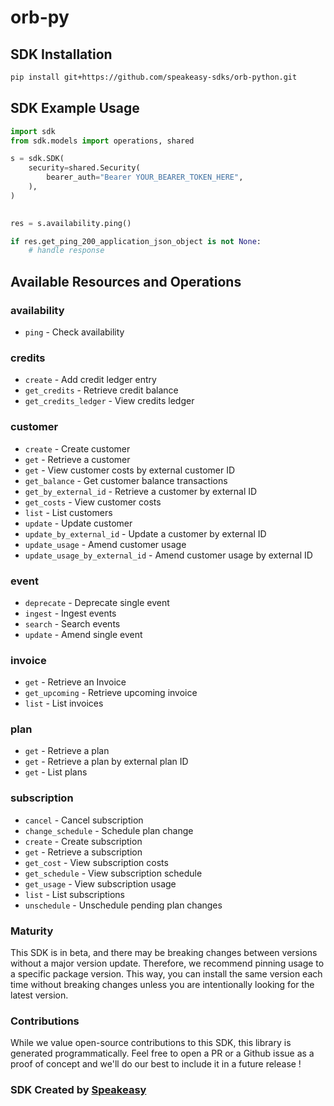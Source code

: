 # orb-py

<!-- Start SDK Installation -->
## SDK Installation

```bash
pip install git+https://github.com/speakeasy-sdks/orb-python.git
```
<!-- End SDK Installation -->

## SDK Example Usage
<!-- Start SDK Example Usage -->
```python
import sdk
from sdk.models import operations, shared

s = sdk.SDK(
    security=shared.Security(
        bearer_auth="Bearer YOUR_BEARER_TOKEN_HERE",
    ),
)

    
res = s.availability.ping()

if res.get_ping_200_application_json_object is not None:
    # handle response
```
<!-- End SDK Example Usage -->

<!-- Start SDK Available Operations -->
## Available Resources and Operations


### availability

* `ping` - Check availability

### credits

* `create` - Add credit ledger entry
* `get_credits` - Retrieve credit balance
* `get_credits_ledger` - View credits ledger

### customer

* `create` - Create customer
* `get` - Retrieve a customer
* `get` - View customer costs by external customer ID
* `get_balance` - Get customer balance transactions
* `get_by_external_id` - Retrieve a customer by external ID
* `get_costs` - View customer costs
* `list` - List customers
* `update` - Update customer
* `update_by_external_id` - Update a customer by external ID
* `update_usage` - Amend customer usage
* `update_usage_by_external_id` - Amend customer usage by external ID

### event

* `deprecate` - Deprecate single event
* `ingest` - Ingest events
* `search` - Search events
* `update` - Amend single event

### invoice

* `get` - Retrieve an Invoice
* `get_upcoming` - Retrieve upcoming invoice
* `list` - List invoices

### plan

* `get` - Retrieve a plan
* `get` - Retrieve a plan by external plan ID
* `get` - List plans

### subscription

* `cancel` - Cancel subscription
* `change_schedule` - Schedule plan change
* `create` - Create subscription
* `get` - Retrieve a subscription
* `get_cost` - View subscription costs
* `get_schedule` - View subscription schedule
* `get_usage` - View subscription usage
* `list` - List subscriptions
* `unschedule` - Unschedule pending plan changes
<!-- End SDK Available Operations -->

### Maturity

This SDK is in beta, and there may be breaking changes between versions without a major version update. Therefore, we recommend pinning usage
to a specific package version. This way, you can install the same version each time without breaking changes unless you are intentionally
looking for the latest version.

### Contributions

While we value open-source contributions to this SDK, this library is generated programmatically.
Feel free to open a PR or a Github issue as a proof of concept and we'll do our best to include it in a future release !

### SDK Created by [Speakeasy](https://docs.speakeasyapi.dev/docs/using-speakeasy/client-sdks)
